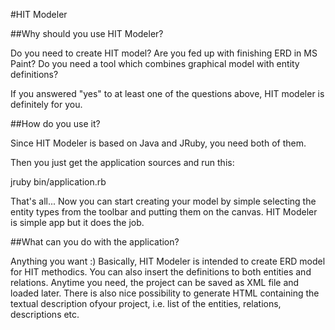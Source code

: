#HIT Modeler

##Why should you use HIT Modeler?

Do you need to create HIT model? 
Are you fed up with finishing ERD in MS Paint?
Do you need a tool which combines graphical model with entity definitions?

If you answered "yes" to at least one of the questions above, HIT modeler is definitely for you.

##How do you use it?

Since HIT Modeler is based on Java and JRuby, you need both of them.

Then you just get the application sources and run this:

jruby bin/application.rb

That's all... Now you can start creating your model by simple selecting the entity types from the toolbar and putting them on the canvas. HIT Modeler is simple app but it does the job.

##What can you do with the application?

Anything you want :)
Basically, HIT Modeler is intended to create ERD model for HIT methodics. You can also insert the definitions to both entities and relations. Anytime you need, the project can be saved as XML file and loaded later. There is also nice possibility to generate HTML containing the textual description ofyour project, i.e. list of the entities, relations, descriptions etc.
